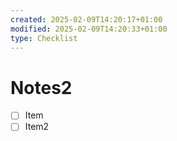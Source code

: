 ```yaml
---
created: 2025-02-09T14:20:17+01:00
modified: 2025-02-09T14:20:33+01:00
type: Checklist
---
```


# Notes2

- [ ] Item
- [ ] Item2
